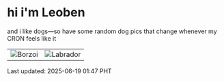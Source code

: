 # hi i'm Leoben

and i like dogs—so have some random dog pics that change whenever my CRON feels like it

|  |  |
|--------|----------|
| ![Borzoi](https://random-dog-vercel.vercel.app/api/random-borzoi?v=1750268878) | ![Labrador](https://random-dog-vercel.vercel.app/api/random-labrador?v=1750268878) |

Last updated: 2025-06-19 01:47 PHT

